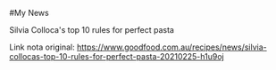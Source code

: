 #My News

Silvia Colloca's top 10 rules for perfect pasta

Link nota original:
https://www.goodfood.com.au/recipes/news/silvia-collocas-top-10-rules-for-perfect-pasta-20210225-h1u9oj
